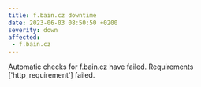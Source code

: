 ```yaml
---
title: f.bain.cz downtime
date: 2023-06-03 08:50:50 +0200
severity: down
affected:
 - f.bain.cz
---
```

Automatic checks for f.bain.cz have failed. Requirements ['http_requirement'] failed.
